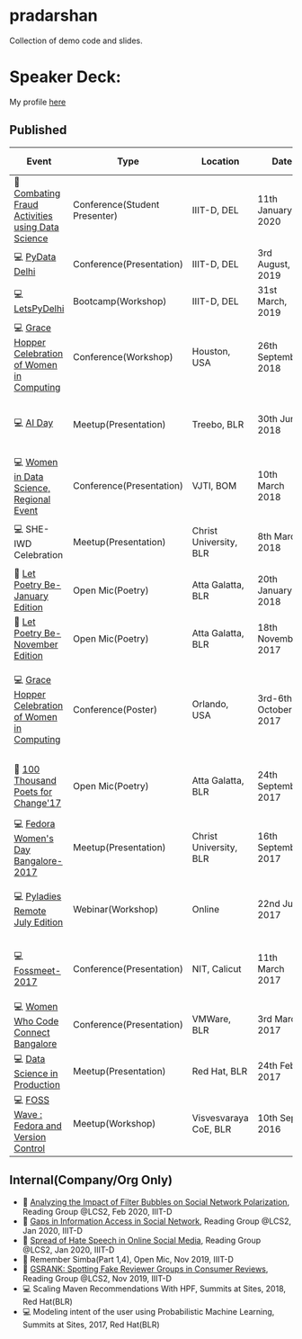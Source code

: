# pradarshan
Collection of demo code and slides.

# Speaker Deck:
My profile [here](https://speakerdeck.com/_themessier)

## Published

|    Event        |   Type    | Location |  Date   |    Presentation Link   |
|-----------------|-----------|--------|--------|------------|
| :scroll: [Combating Fraud Activities using Data Science](http://lcs2.iiitd.edu.in/cofad/) | Conference(Student Presenter) | IIIT-D, DEL | 11th January, 2020 | [Spotting Collective Behaviour of Online Frauds in Customer Review](https://speakerdeck.com/_themessier/spotting-collective-behaviour-of-online-frauds-in-customer-reviews) |
| :computer: [PyData Delhi](https://pydata.org/delhi2019/) | Conference(Presentation) | IIIT-D, DEL | 3rd August, 2019 | [Magic of Numpy](https://speakerdeck.com/_themessier/sarah-masud-pyd19), [Code Slides](https://github.com/sara-02/pradarshan/blob/master/Numpy_PyData_DEL_2019.ipynb) |
| :computer: [LetsPyDelhi](https://twitter.com/DelhiLetspy) | Bootcamp(Workshop) | IIIT-D, DEL | 31st March, 2019 | [Intro To ML, ML Handson](https://github.com/sara-02/pradarshan/tree/master/IIIT_D) |
| :computer: [Grace Hopper Celebration of Women in Computing](https://ghc.anitaborg.org/) | Conference(Workshop) | Houston, USA | 26th September, 2018 | [Building Cloud Native Applications](https://speakerdeck.com/_themessier/building-cloud-native-applications) |
| :computer: [AI Day](https://www.meetup.com/Practical-Data-Science-Workshops-Bangalore/events/251361758/) | Meetup(Presentation) | Treebo, BLR | 30th June 2018 | [Matrix factorization: Gaussian vs Poisson Distribution](https://speakerdeck.com/_themessier/mf-gaussian-vs-poisson) |
| :computer: [Women in Data Science, Regional Event](https://sites.google.com/view/wids-mumbai/wids-mumbai-18) | Conference(Presentation) | VJTI, BOM | 10th March 2018 | [Seven Sins of a Data Science Newbie](https://speakerdeck.com/_themessier/seven-sins-of-data-science-newbie) |
| :computer: SHE-IWD Celebration | Meetup(Presentation) | Christ University, BLR | 8th March 2018 | [Seven Sins of a Data Science Newbie](https://speakerdeck.com/_themessier/seven-sins-of-data-science-newbie) |
| :microphone: [Let Poetry Be-January Edition](https://www.facebook.com/letpoetrybe/) | Open Mic(Poetry) | Atta Galatta, BLR | 20th January 2018 | [The Eternal Sunshine Of The Spotless Mind](https://docs.google.com/document/d/e/2PACX-1vRmaWv1LGw-xyOlEZmOIizhKjURzpCtE7_42iUgRhDaZmG6dnHJdFsuIf-m92p7RFwtrRHL77FkjJdR/pub) |
| :microphone: [Let Poetry Be-November Edition](https://www.facebook.com/events/1086149611520187/) | Open Mic(Poetry) | Atta Galatta, BLR | 18th November 2017 | [Being One of Their Kind](https://themessier.wordpress.com/2017/11/25/being-one-of-their-kind/) |
| :computer: [Grace Hopper Celebration of Women in Computing](https://ghc.anitaborg.org/) | Conference(Poster) | Orlando, USA | 3rd-6th October 2017 | [Framework to Extract Context Vectors from Unstructured Data using Big Data Analytics](GHC_17_Poster.pdf) |
| :microphone: [100 Thousand Poets for Change'17](https://www.facebook.com/events/1920690724846838) | Open Mic(Poetry) | Atta Galatta, BLR | 24th September 2017 | [Be Careful What You Wish For(Poetry Performance)](https://themessier.wordpress.com/2017/09/23/be-careful-what-you-wish-for/) |
| :computer: [Fedora Women's Day Bangalore-2017](https://fedoraproject.org/wiki/FWD_Bangalore_2017) | Meetup(Presentation) | Christ University, BLR | 16th September 2017 | [Introduction to Python Pandas for newbies](FWD_17_intro_to_pandas.ipynb) |
| :computer: [Pyladies Remote July Edition](https://www.eventbrite.com/e/introduction-to-data-wrangling-with-pandas-with-sarah-masud-tickets-35614660408) | Webinar(Workshop) | Online | 22nd July 2017 | [Introduction to Python Pandas (Intermediate Level)](https://www.youtube.com/watch?v=XZW3mMkQzSg) |
| :computer: [Fossmeet-2017](http://www.fossmeet.in/2017/public/#home) | Conference(Presentation) | NIT, Calicut | 11th March 2017 | [The Alice and Bob problem of Open Source Licenses](https://speakerdeck.com/_themessier/fossmeet17-sarah) |
| :computer: [Women Who Code Connect Bangalore](https://sites.google.com/view/wwcconnectindia) | Conference(Presentation) | VMWare, BLR | 3rd March 2017 | [Gremlin- The universal graph language](https://speakerdeck.com/_themessier/wwc-connect-blr) |
| :computer: [Data Science in Production](https://www.meetup.com/Practical-Data-Science-Workshops-Bangalore/events/237396439/) | Meetup(Presentation) | Red Hat, BLR | 24th Feb 2017 | [Gremlin-python hands-on](https://speakerdeck.com/_themessier/data-science-in-production) |
| :computer: [FOSS Wave : Fedora and Version Control](https://www.facebook.com/events/1613713442259619/) | Meetup(Workshop) | Visvesvaraya CoE, BLR | 10th Sept 2016 | [Git and Github](https://speakerdeck.com/_themessier/git-and-github) |

## Internal(Company/Org Only)
- :scroll: [Analyzing the Impact of Filter Bubbles on Social Network Polarization](https://dl.acm.org/doi/abs/10.1145/3336191.3371825), Reading Group @LCS2, Feb 2020, IIIT-D
- :scroll: [Gaps in Information Access in Social Network](https://dl.acm.org/doi/10.1145/3308558.3313680), Reading Group @LCS2, Jan 2020, IIIT-D
- :scroll: [Spread of Hate Speech in Online Social Media](https://arxiv.org/abs/1812.01693), Reading Group @LCS2, Jan 2020, IIIT-D
- :microphone: Remember Simba(Part 1,4), Open Mic, Nov 2019, IIIT-D
- :scroll: [GSRANK: Spotting Fake Reviewer Groups in Consumer Reviews](https://dl.acm.org/doi/10.1145/2187836.2187863), Reading Group @LCS2, Nov 2019, IIIT-D
- :computer: Scaling Maven Recommendations With HPF, Summits at Sites, 2018, Red Hat(BLR)
- :computer: Modeling intent of the user using Probabilistic Machine Learning, Summits at Sites, 2017, Red Hat(BLR)
